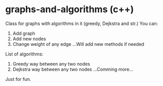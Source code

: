 # graphs-and-algorithms (c++)
Сlass for graphs with algorithms in it (greedy, Dejkstra and str.)
You can:
1. Add graph
2. Add new nodes
3. Change weight of any edge
...Will add new methods if needed

List of algorithms:
1. Greedy way between any two nodes
2. Dejkstra way between any two nodes
...Comming more...

Just for fun.
